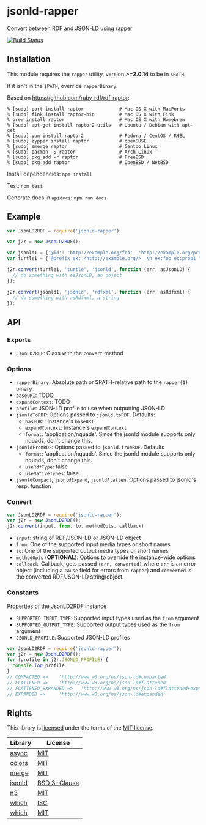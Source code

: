 jsonld-rapper
==============

Convert between RDF and JSON-LD using rapper

[![Build Status](https://travis-ci.org/infolis/jsonld-rapper.svg?branch=master)](https://travis-ci.org/infolis/jsonld-rapper)

## Installation

This module requires the `rapper` utility, version **>=2.0.14** to be in `$PATH`.

If it isn't in the `$PATH`, override `rapperBinary`.

Based on https://github.com/ruby-rdf/rdf-raptor:
```
% [sudo] port install raptor             # Mac OS X with MacPorts
% [sudo] fink install raptor-bin         # Mac OS X with Fink
% brew install raptor                    # Mac OS X with Homebrew
% [sudo] apt-get install raptor2-utils   # Ubuntu / Debian with apt-get
% [sudo] yum install raptor2             # Fedora / CentOS / RHEL
% [sudo] zypper install raptor           # openSUSE
% [sudo] emerge raptor                   # Gentoo Linux
% [sudo] pacman -S raptor                # Arch Linux
% [sudo] pkg_add -r raptor               # FreeBSD
% [sudo] pkg_add raptor                  # OpenBSD / NetBSD
```

Install dependencies: `npm install`

Test: `npm test`

Generate docs in `apidocs`: `npm run docs`

## Example

```javascript
var JsonLD2RDF = require('jsonld-rapper')

var j2r = new JsonLD2RDF();

var jsonld1 = {'@id': 'http://example.org/foo', 'http://example.org/prop1': 'bar'};
var turtle1 = {'@prefix ex: <http://example.org/> .\n ex:foo ex:prop1 "bar" .'

j2r.convert(turtle1, 'turtle', 'jsonld', function (err, asJsonLD) {
  // do something with asJsonLD, an object
});

j2r.convert(jsonld1, 'jsonld', 'rdfxml', function (err, asRdfxml) {
  // do something with asRdfxml, a string
});
```

## API

### Exports

* `JsonLD2RDF`: Class with the `convert` method

### Options

* `rapperBinary`: Absolute path or $PATH-relative path to the `rapper(1)` binary
* `baseURI`:  TODO
* `expandContext`: TODO
* `profile`: JSON-LD profile to use when outputting JSON-LD
* `jsonldToRDF`: Options passed to `jsonld.toRDF`. Defaults:
  * `baseURI`: Instance's `baseURI`
  * `expandContext`: Instance's `expandContext`
  * `format`: 'application/nquads'. Since the jsonld module supports only nquads, don't change this.
* `jsonldFromRDF`: Options passed to `jsonld.fromRDF`. Defaults
  * `format`: 'application/nquads'. Since the jsonld module supports only nquads, don't change this.
  * `useRdfType`: false
  * `useNativeTypes`: false
* `jsonldCompact`, `jsonldExpand`, `jsonldFlatten`: Options passed to jsonld's resp. function


### Convert

```javascript
var JsonLD2RDF = require('jsonld-rapper');
var j2r = new JsonLD2RDF();
j2r.convert(input, from, to, methodOpts, callback)
```
* `input`: string of RDF/JSON-LD or JSON-LD object
* `from`: One of the supported input media types or short names
* `to`: One of the supported output media types or short names
* `methodOpts` (**OPTIONAL**): Options to override the instance-wide options
* `callback`: Callback, gets passed `(err, converted)` where `err` is an error
    object (including a `cause` field for errors from `rapper`) and `converted` is
    the converted RDF/JSON-LD string/object.

### Constants

Properties of the JsonLD2RDF instance

* `SUPPORTED_INPUT_TYPE`: Supported input types used as the `from` argument
* `SUPPORTED_OUTPUT_TYPE`: Supported output types used as the `from` argument
* `JSONLD_PROFILE`: Supported JSON-LD profiles

```javascript
var JsonLD2RDF = require('jsonld-rapper');
var j2r = new JsonLD2RDF();
for (profile in j2r.JSONLD_PROFILE) {
  console.log profile
}
// COMPACTED =>    'http://www.w3.org/ns/json-ld#compacted'
// FLATTENED =>    'http://www.w3.org/ns/json-ld#flattened'
// FLATTENED_EXPANDED =>   'http://www.w3.org/ns/json-ld#flattened+expanded'
// EXPANDED =>     'http://www.w3.org/ns/json-ld#expanded'
```

## Rights

This library is [licensed](./LICENSE) under the terms of the [MIT license](http://opensource.org/licenses/MIT).

Library                                                    | License
--------                                                   | --------
[async](https://github.com/caolan/async)                   | [MIT](http://opensource.org/licenses/MIT)
[colors](https://github.com/Marak/colors.js)               | [MIT](http://opensource.org/licenses/MIT)
[merge](https://github.com/yeikos/js.merge)                | [MIT](http://opensource.org/licenses/MIT)
[jsonld](https://github.com/digitalbazaar/jsonld.js)       | [BSD 3-Clause](http://opensource.org/licenses/BSD-3-Clause)
[n3](https://github.com/RubenVerborgh/N3.js)               | [MIT](http://opensource.org/licenses/MIT)
[which](https://github.com/isaacs/node-which)              | [ISC](http://opensource.org/licenses/ISC)
[which](https://github.com/infolis/jsonld-common-contexts) | [MIT](http://opensource.org/licenses/MIT)

